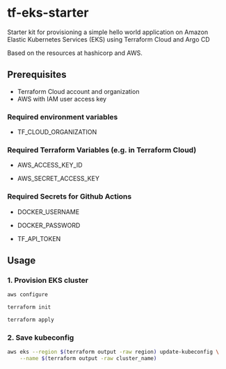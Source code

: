 # tf-eks-starter

Starter kit for provisioning a simple hello world application on Amazon Elastic Kubernetes Services (EKS) using Terraform Cloud and Argo CD

Based on the resources at hashicorp and AWS.

## Prerequisites

* Terraform Cloud account and organization
* AWS with IAM user access key

### Required environment variables

* TF_CLOUD_ORGANIZATION

### Required Terraform Variables (e.g. in Terraform Cloud)

* AWS_ACCESS_KEY_ID

* AWS_SECRET_ACCESS_KEY

### Required Secrets for Github Actions

* DOCKER_USERNAME

* DOCKER_PASSWORD

* TF_API_TOKEN

## Usage

### 1. Provision EKS cluster

```bash
aws configure

terraform init

terraform apply
```

### 2. Save kubeconfig

```bash
aws eks --region $(terraform output -raw region) update-kubeconfig \
    --name $(terraform output -raw cluster_name)
```
